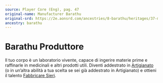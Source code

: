 ```yaml
---
source: Player Core (Eng), pag. 47
original-name: Manufacturer Barathu
original-srd: https://2e.aonsrd.com/ancestries/8-barathu/heritages/37-manufacturer-barathu
ancestry: barathu
---
```


# Barathu Produttore

Il tuo corpo è un laboratorio vivente, capace di ingerire materie prime e
raffinarle in medicinali e altri prodotti utili. Diventi addestrato in
[Artigianato](/abilita/artigianato) (o in un’altra abilità a tua scelta se sei
già addestrato in Artigianato) e ottieni il talento
[Fabbricare Sieri](/talenti/fabbricare-sieri).
